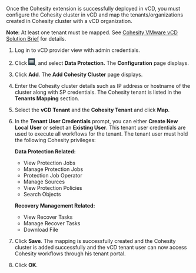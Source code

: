 Once the Cohesity extension is successfully deployed in vCD, you must configure the Cohesity cluster in vCD and map the tenants/organizations created in Cohesity cluster with a vCD organization.

**Note**: At least one tenant must be mapped. See [Cohesity VMware vCD Solution Brief](https://www.cohesity.com/resource-assets/solution-brief/Cohesity-VMware-vCD-Solution-Brief.pdf) for details. 

1. Log in to vCD provider view with admin credentials.

2. Click ![](images/hamburger_menu.png), and select **Data Protection.** 
   The **Configuration** page displays. 
   
3. Click **Add**. 
   The **Add Cohesity Cluster** page displays.
   
4. Enter the Cohesity cluster details such as IP address or hostname of the cluster along with SP credentials. 
   The Cohesity tenant is listed in the **Tenants Mapping** section.
   
5. Select the **vCD Tenant** and the **Cohesity Tenant** and click **Map**. 
   
6. In the **Tenant User Credentials** prompt, you can either **Create New Local User** or select an **Existing User**. 
   This tenant user credentials are used to execute all workflows for the tenant. 
   The tenant user must hold the following Cohesity privileges:<br/>

   **Data Protection Related:**

   - View Protection Jobs
   - Manage Protection Jobs
   - Protection Job Operator
   - Manage Sources
   - View Protection Policies
   - Search Objects

   **Recovery Management Related:**

   - View Recover Tasks
   - Manage Recover Tasks
   - Download File

7. Click **Save**. 
   The mapping is successfully created and the Cohesity cluster is added successfully and the vCD tenant user can now access Cohesity workflows through his tenant portal.

8. Click **OK**.
